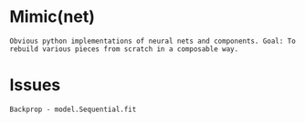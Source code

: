 # Mimic(net)
    Obvious python implementations of neural nets and components. Goal: To rebuild various pieces from scratch in a composable way.

# Issues 
    Backprop - model.Sequential.fit
    
